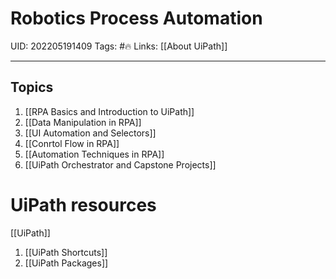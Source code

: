 # Robotics Process Automation
UID: 202205191409
Tags: #🔥 
Links: [[About UiPath]]

-----
## Topics
1. [[RPA Basics and Introduction to UiPath]]
2. [[Data Manipulation in RPA]]
3. [[UI Automation and Selectors]]
4. [[Conrtol Flow in RPA]]
5. [[Automation Techniques in RPA]]
6. [[UiPath Orchestrator and Capstone Projects]]

# UiPath resources
[[UiPath]]
1. [[UiPath Shortcuts]]
2. [[UiPath Packages]]